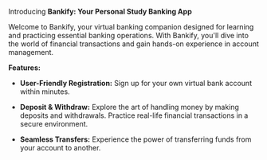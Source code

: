 Introducing **Bankify: Your Personal Study Banking App**

Welcome to Bankify, your virtual banking companion designed for learning and practicing essential banking operations. With Bankify, you'll dive into the world of financial transactions and gain hands-on experience in account management.

**Features:**

- **User-Friendly Registration:** Sign up for your own virtual bank account within minutes.

- **Deposit & Withdraw:** Explore the art of handling money by making deposits and withdrawals. Practice real-life financial transactions in a secure environment.

- **Seamless Transfers:** Experience the power of transferring funds from your account to another.

